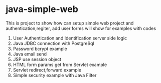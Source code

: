 # java-simple-web
This is project to show how can setup simple web project and authentication,regiter, add user forms will show for examples with codes
1. User Authentication and Identification server side logic
2. Java JDBC connection with PostgreSql
3. Password bcrypt example
4. Java email send
5. JSP use session object
6. HTML form params get from Servlet example
7. Servlet redirect,forward example
8. Simple security example with Java Filter
